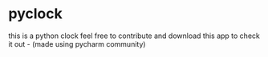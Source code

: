 # pyclock
this is a python clock feel free to contribute and download this app to check it out - (made using pycharm community)
